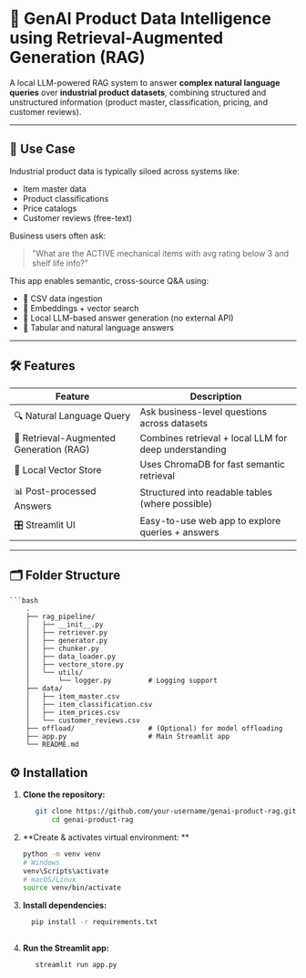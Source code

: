 # 🧠 GenAI Product Data Intelligence using Retrieval-Augmented Generation (RAG)

A local LLM-powered RAG system to answer **complex natural language queries** over **industrial product datasets**, combining structured and unstructured information (product master, classification, pricing, and customer reviews).

---

## 📌 Use Case

Industrial product data is typically siloed across systems like:
- Item master data
- Product classifications
- Price catalogs
- Customer reviews (free-text)

Business users often ask:
> "What are the ACTIVE mechanical items with avg rating below 3 and shelf life info?"

This app enables semantic, cross-source Q&A using:
- 📄 CSV data ingestion
- 🧠 Embeddings + vector search
- 🤖 Local LLM-based answer generation (no external API)
- 🧾 Tabular and natural language answers

---

## 🛠️ Features

| Feature | Description |
|--------|-------------|
| 🔍 Natural Language Query | Ask business-level questions across datasets |
| 🧠 Retrieval-Augmented Generation (RAG) | Combines retrieval + local LLM for deep understanding |
| 💾 Local Vector Store | Uses ChromaDB for fast semantic retrieval |
| 📊 Post-processed Answers | Structured into readable tables (where possible) |
| 🎛️ Streamlit UI | Easy-to-use web app to explore queries + answers |

---

## 🗂️ Folder Structure

    ```bash
        .
        ├── rag_pipeline/
        │   ├── __init__.py
        │   ├── retriever.py         
        │   ├── generator.py   
        │   ├── chunker.py          
        │   ├── data_loader.py 
        │   ├── vectore_store.py     
        │   └── utils/
        │       └── logger.py         # Logging support
        ├── data/
        │   ├── item_master.csv
        │   ├── item_classification.csv
        │   ├── item_prices.csv
        │   └── customer_reviews.csv
        ├── offload/                  # (Optional) for model offloading
        ├── app.py                    # Main Streamlit app
        └── README.md


## ⚙️ Installation  

1. **Clone the repository:**  
   ```bash
      git clone https://github.com/your-username/genai-product-rag.git
          cd genai-product-rag

2. **Create & activates virtual environment: **
    ```bash
    python -m venv venv
    # Windows
    venv\Scripts\activate
    # macOS/Linux
    source venv/bin/activate


3. **Install dependencies:**
    ```bash
      pip install -r requirements.txt
      
4. **Run the Streamlit app:**
   ```bash
      streamlit run app.py 



